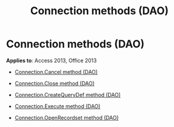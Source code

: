 ﻿---
title: Connection methods (DAO)
TOCTitle: Methods
ms:assetid: d35831c7-083e-4acd-a18b-655db57b93f0
ms:mtpsurl: https://msdn.microsoft.com/library/Dn125610(v=office.15)
ms:contentKeyID: 52074484
ms.date: 09/18/2015
mtps_version: v=office.15
---

# Connection methods (DAO)


**Applies to**: Access 2013, Office 2013



  - [Connection.Cancel method (DAO)](connection-cancel-method-dao.md)

  - [Connection.Close method (DAO)](connection-close-method-dao.md)

  - [Connection.CreateQueryDef method (DAO)](connection-createquerydef-method-dao.md)

  - [Connection.Execute method (DAO)](connection-execute-method-dao.md)

  - [Connection.OpenRecordset method (DAO)](connection-openrecordset-method-dao.md)

